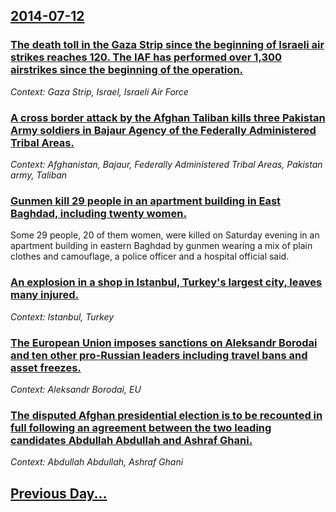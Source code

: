 ## [2014-07-12](/news/2014/07/12/index.md)

### [The death toll in the Gaza Strip since the beginning of Israeli air strikes reaches 120. The IAF has performed over 1,300 airstrikes since the beginning of the operation. ](/news/2014/07/12/the-death-toll-in-the-gaza-strip-since-the-beginning-of-israeli-air-strikes-reaches-120-the-iaf-has-performed-over-1-300-airstrikes-since-t.md)
_Context: Gaza Strip, Israel, Israeli Air Force_

### [A cross border attack by the Afghan Taliban kills three Pakistan Army soldiers in Bajaur Agency of the Federally Administered Tribal Areas. ](/news/2014/07/12/a-cross-border-attack-by-the-afghan-taliban-kills-three-pakistan-army-soldiers-in-bajaur-agency-of-the-federally-administered-tribal-areas.md)
_Context: Afghanistan, Bajaur, Federally Administered Tribal Areas, Pakistan army, Taliban_

### [Gunmen kill 29 people in an apartment building in East Baghdad, including twenty women. ](/news/2014/07/12/gunmen-kill-29-people-in-an-apartment-building-in-east-baghdad-including-twenty-women.md)
Some 29 people, 20 of them women, were killed on Saturday evening in an apartment building in eastern Baghdad by gunmen wearing a mix of plain clothes and camouflage, a police officer and a hospital official said.

### [An explosion in a shop in Istanbul, Turkey's largest city, leaves many injured. ](/news/2014/07/12/an-explosion-in-a-shop-in-istanbul-turkey-s-largest-city-leaves-many-injured.md)
_Context: Istanbul, Turkey_

### [The European Union imposes sanctions on Aleksandr Borodai and ten other pro-Russian leaders including travel bans and asset freezes. ](/news/2014/07/12/the-european-union-imposes-sanctions-on-aleksandr-borodai-and-ten-other-pro-russian-leaders-including-travel-bans-and-asset-freezes.md)
_Context: Aleksandr Borodai, EU_

### [The disputed Afghan presidential election is to be recounted in full following an agreement between the two leading candidates Abdullah Abdullah and Ashraf Ghani. ](/news/2014/07/12/the-disputed-afghan-presidential-election-is-to-be-recounted-in-full-following-an-agreement-between-the-two-leading-candidates-abdullah-abdu.md)
_Context: Abdullah Abdullah, Ashraf Ghani_

## [Previous Day...](/news/2014/07/11/index.md)

